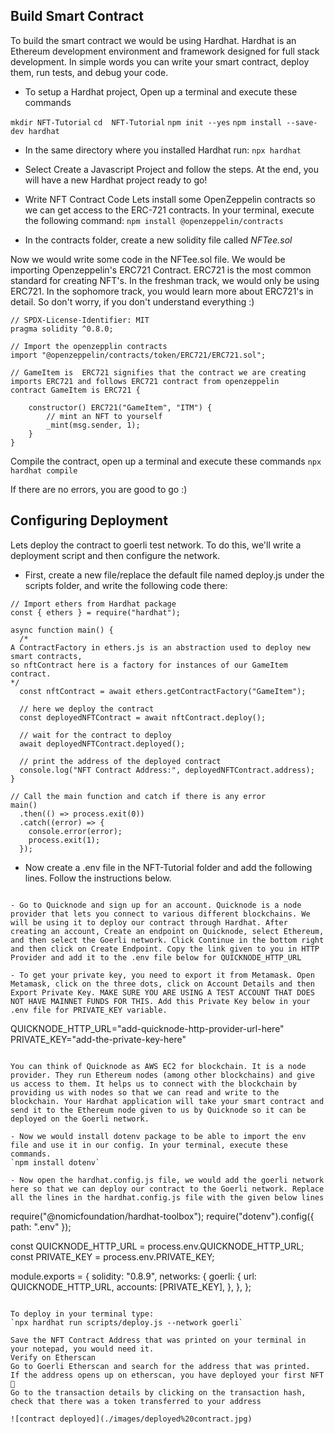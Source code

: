 ## Build Smart Contract
To build the smart contract we would be using Hardhat. Hardhat is an Ethereum development environment and framework designed for full stack development. In simple words you can write your smart contract, deploy them, run tests, and debug your code.

- To setup a Hardhat project, Open up a terminal and execute these commands

`mkdir NFT-Tutorial`
`cd  NFT-Tutorial`
`npm init --yes`
`npm install --save-dev hardhat`

- In the same directory where you installed Hardhat run:
`npx hardhat`

- Select Create a Javascript Project and follow the steps. At the end, you will have a new Hardhat project ready to go!

- Write NFT Contract Code
Lets install some OpenZeppelin contracts so we can get access to the ERC-721 contracts. In your terminal, execute the following command:
`npm install @openzeppelin/contracts`

- In the contracts folder, create a new solidity file called _NFTee.sol_

Now we would write some code in the NFTee.sol file. We would be importing Openzeppelin's ERC721 Contract. ERC721 is the most common standard for creating NFT's. In the freshman track, we would only be using ERC721. In the sophomore track, you would learn more about ERC721's in detail. So don't worry, if you don't understand everything :)

```
// SPDX-License-Identifier: MIT
pragma solidity ^0.8.0;

// Import the openzepplin contracts
import "@openzeppelin/contracts/token/ERC721/ERC721.sol";

// GameItem is  ERC721 signifies that the contract we are creating imports ERC721 and follows ERC721 contract from openzeppelin
contract GameItem is ERC721 {

    constructor() ERC721("GameItem", "ITM") {
        // mint an NFT to yourself
        _mint(msg.sender, 1);
    }
}
```

Compile the contract, open up a terminal and execute these commands
`npx hardhat compile`

If there are no errors, you are good to go :)

## Configuring Deployment
Lets deploy the contract to goerli test network. To do this, we'll write a deployment script and then configure the network. 

- First, create a new file/replace the default file named deploy.js under the scripts folder, and write the following code there:

```
// Import ethers from Hardhat package
const { ethers } = require("hardhat");

async function main() {
  /*
A ContractFactory in ethers.js is an abstraction used to deploy new smart contracts,
so nftContract here is a factory for instances of our GameItem contract.
*/
  const nftContract = await ethers.getContractFactory("GameItem");

  // here we deploy the contract
  const deployedNFTContract = await nftContract.deploy();

  // wait for the contract to deploy
  await deployedNFTContract.deployed();

  // print the address of the deployed contract
  console.log("NFT Contract Address:", deployedNFTContract.address);
}

// Call the main function and catch if there is any error
main()
  .then(() => process.exit(0))
  .catch((error) => {
    console.error(error);
    process.exit(1);
  });
```

- Now create a .env file in the NFT-Tutorial folder and add the following lines. Follow the instructions below.
```

- Go to Quicknode and sign up for an account. Quicknode is a node provider that lets you connect to various different blockchains. We will be using it to deploy our contract through Hardhat. After creating an account, Create an endpoint on Quicknode, select Ethereum, and then select the Goerli network. Click Continue in the bottom right and then click on Create Endpoint. Copy the link given to you in HTTP Provider and add it to the .env file below for QUICKNODE_HTTP_URL

- To get your private key, you need to export it from Metamask. Open Metamask, click on the three dots, click on Account Details and then Export Private Key. MAKE SURE YOU ARE USING A TEST ACCOUNT THAT DOES NOT HAVE MAINNET FUNDS FOR THIS. Add this Private Key below in your .env file for PRIVATE_KEY variable.

```
QUICKNODE_HTTP_URL="add-quicknode-http-provider-url-here"
PRIVATE_KEY="add-the-private-key-here"
```

You can think of Quicknode as AWS EC2 for blockchain. It is a node provider. They run Ethereum nodes (among other blockchains) and give us access to them. It helps us to connect with the blockchain by providing us with nodes so that we can read and write to the blockchain. Your Hardhat application will take your smart contract and send it to the Ethereum node given to us by Quicknode so it can be deployed on the Goerli network.

- Now we would install dotenv package to be able to import the env file and use it in our config. In your terminal, execute these commands.
`npm install dotenv`

- Now open the hardhat.config.js file, we would add the goerli network here so that we can deploy our contract to the Goerli network. Replace all the lines in the hardhat.config.js file with the given below lines

```
require("@nomicfoundation/hardhat-toolbox");
require("dotenv").config({ path: ".env" });

const QUICKNODE_HTTP_URL = process.env.QUICKNODE_HTTP_URL;
const PRIVATE_KEY = process.env.PRIVATE_KEY;

module.exports = {
  solidity: "0.8.9",
  networks: {
    goerli: {
      url: QUICKNODE_HTTP_URL,
      accounts: [PRIVATE_KEY],
    },
  },
};
```

To deploy in your terminal type:
`npx hardhat run scripts/deploy.js --network goerli`

Save the NFT Contract Address that was printed on your terminal in your notepad, you would need it.
Verify on Etherscan
Go to Goerli Etherscan and search for the address that was printed.
If the address opens up on etherscan, you have deployed your first NFT 🎉
Go to the transaction details by clicking on the transaction hash, check that there was a token transferred to your address

![contract deployed](./images/deployed%20contract.jpg)